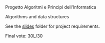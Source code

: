 Progetto Algoritmi e Principi dell'Informatica

Algorithms and data structures

See the [slides](slides) folder for project requirements.

Final vote: 30L/30
